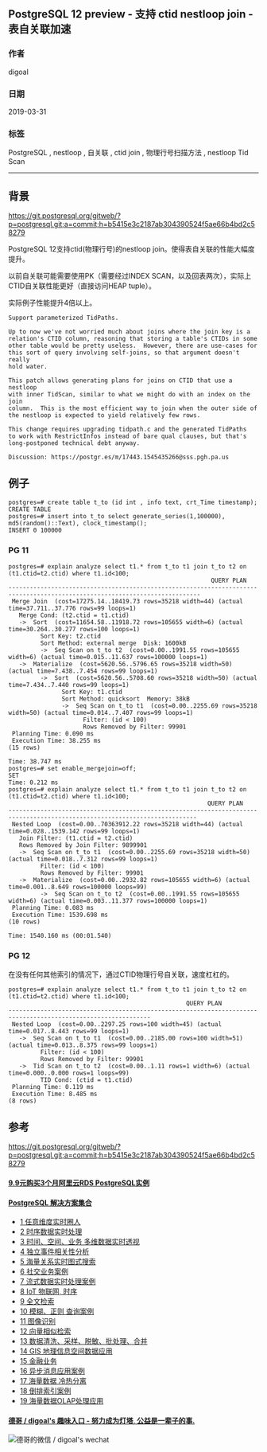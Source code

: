 ## PostgreSQL 12 preview - 支持 ctid nestloop join - 表自关联加速  
                                                                                
### 作者                                                                                
digoal                                                                                
                                                                                
### 日期                                                                                
2019-03-31                                                                                
                                                                                
### 标签                                                                                
PostgreSQL , nestloop , 自关联 , ctid join , 物理行号扫描方法 , nestloop Tid Scan     
                                                                                
----                                                                                
                                                                                
## 背景      
https://git.postgresql.org/gitweb/?p=postgresql.git;a=commit;h=b5415e3c2187ab304390524f5ae66b4bd2c58279  
  
PostgreSQL 12支持ctid(物理行号)的nestloop join。使得表自关联的性能大幅度提升。  
  
以前自关联可能需要使用PK（需要经过INDEX SCAN，以及回表两次），实际上CTID自关联性能更好（直接访问HEAP tuple）。  
  
实际例子性能提升4倍以上。  
  
```  
Support parameterized TidPaths.  
  
Up to now we've not worried much about joins where the join key is a  
relation's CTID column, reasoning that storing a table's CTIDs in some  
other table would be pretty useless.  However, there are use-cases for  
this sort of query involving self-joins, so that argument doesn't really  
hold water.  
  
This patch allows generating plans for joins on CTID that use a nestloop  
with inner TidScan, similar to what we might do with an index on the join  
column.  This is the most efficient way to join when the outer side of  
the nestloop is expected to yield relatively few rows.  
  
This change requires upgrading tidpath.c and the generated TidPaths  
to work with RestrictInfos instead of bare qual clauses, but that's  
long-postponed technical debt anyway.  
  
Discussion: https://postgr.es/m/17443.1545435266@sss.pgh.pa.us  
```  
  
## 例子  
```  
postgres=# create table t_to (id int , info text, crt_Time timestamp);  
CREATE TABLE  
postgres=# insert into t_to select generate_series(1,100000), md5(random()::Text), clock_timestamp();  
INSERT 0 100000  
```  
  
### PG 11  
```  
postgres=# explain analyze select t1.* from t_to t1 join t_to t2 on (t1.ctid=t2.ctid) where t1.id<100;  
                                                         QUERY PLAN                                                           
----------------------------------------------------------------------------------------------------------------------------  
 Merge Join  (cost=17275.14..18419.73 rows=35218 width=44) (actual time=37.711..37.776 rows=99 loops=1)  
   Merge Cond: (t2.ctid = t1.ctid)  
   ->  Sort  (cost=11654.58..11918.72 rows=105655 width=6) (actual time=30.264..30.277 rows=100 loops=1)  
         Sort Key: t2.ctid  
         Sort Method: external merge  Disk: 1600kB  
         ->  Seq Scan on t_to t2  (cost=0.00..1991.55 rows=105655 width=6) (actual time=0.015..11.637 rows=100000 loops=1)  
   ->  Materialize  (cost=5620.56..5796.65 rows=35218 width=50) (actual time=7.438..7.454 rows=99 loops=1)  
         ->  Sort  (cost=5620.56..5708.60 rows=35218 width=50) (actual time=7.434..7.440 rows=99 loops=1)  
               Sort Key: t1.ctid  
               Sort Method: quicksort  Memory: 38kB  
               ->  Seq Scan on t_to t1  (cost=0.00..2255.69 rows=35218 width=50) (actual time=0.014..7.407 rows=99 loops=1)  
                     Filter: (id < 100)  
                     Rows Removed by Filter: 99901  
 Planning Time: 0.090 ms  
 Execution Time: 38.255 ms  
(15 rows)  
  
Time: 38.747 ms  
postgres=# set enable_mergejoin=off;  
SET  
Time: 0.212 ms  
postgres=# explain analyze select t1.* from t_to t1 join t_to t2 on (t1.ctid=t2.ctid) where t1.id<100;  
                                                        QUERY PLAN                                                           
---------------------------------------------------------------------------------------------------------------------------  
 Nested Loop  (cost=0.00..70363912.22 rows=35218 width=44) (actual time=0.028..1539.142 rows=99 loops=1)  
   Join Filter: (t1.ctid = t2.ctid)  
   Rows Removed by Join Filter: 9899901  
   ->  Seq Scan on t_to t1  (cost=0.00..2255.69 rows=35218 width=50) (actual time=0.018..7.312 rows=99 loops=1)  
         Filter: (id < 100)  
         Rows Removed by Filter: 99901  
   ->  Materialize  (cost=0.00..2932.82 rows=105655 width=6) (actual time=0.001..8.649 rows=100000 loops=99)  
         ->  Seq Scan on t_to t2  (cost=0.00..1991.55 rows=105655 width=6) (actual time=0.003..11.377 rows=100000 loops=1)  
 Planning Time: 0.083 ms  
 Execution Time: 1539.698 ms  
(10 rows)  
  
Time: 1540.160 ms (00:01.540)  
```  
  
### PG 12  
在没有任何其他索引的情况下，通过CTID物理行号自关联，速度杠杠的。    
  
```  
postgres=# explain analyze select t1.* from t_to t1 join t_to t2 on (t1.ctid=t2.ctid) where t1.id<100;  
                                                  QUERY PLAN                                                    
--------------------------------------------------------------------------------------------------------------  
 Nested Loop  (cost=0.00..2297.25 rows=100 width=45) (actual time=0.017..8.443 rows=99 loops=1)  
   ->  Seq Scan on t_to t1  (cost=0.00..2185.00 rows=100 width=51) (actual time=0.013..8.375 rows=99 loops=1)  
         Filter: (id < 100)  
         Rows Removed by Filter: 99901  
   ->  Tid Scan on t_to t2  (cost=0.00..1.11 rows=1 width=6) (actual time=0.000..0.000 rows=1 loops=99)  
         TID Cond: (ctid = t1.ctid)  
 Planning Time: 0.119 ms  
 Execution Time: 8.485 ms  
(8 rows)  
```  
  
## 参考  
https://git.postgresql.org/gitweb/?p=postgresql.git;a=commit;h=b5415e3c2187ab304390524f5ae66b4bd2c58279  
  
  
        
  
  
  
  
  
  
  
  
  
  
  
  
  
  
  
  
  
  
  
  
  
  
  
  
  
  
  
  
  
  
  
  
  
  
  
  
  
  
  
  
  
  
  
  
  
  
  
  
  
  
  
#### [9.9元购买3个月阿里云RDS PostgreSQL实例](https://www.aliyun.com/database/postgresqlactivity "57258f76c37864c6e6d23383d05714ea")
  
  
#### [PostgreSQL 解决方案集合](https://yq.aliyun.com/topic/118 "40cff096e9ed7122c512b35d8561d9c8")
- [1 任意维度实时圈人](https://yq.aliyun.com/topic/118 "40cff096e9ed7122c512b35d8561d9c8")
- [2 时序数据实时处理](https://yq.aliyun.com/topic/118 "40cff096e9ed7122c512b35d8561d9c8")
- [3 时间、空间、业务 多维数据实时透视](https://yq.aliyun.com/topic/118 "40cff096e9ed7122c512b35d8561d9c8")
- [4 独立事件相关性分析](https://yq.aliyun.com/topic/118 "40cff096e9ed7122c512b35d8561d9c8")
- [5 海量关系实时图式搜索](https://yq.aliyun.com/topic/118 "40cff096e9ed7122c512b35d8561d9c8")
- [6 社交业务案例](https://yq.aliyun.com/topic/118 "40cff096e9ed7122c512b35d8561d9c8")
- [7 流式数据实时处理案例](https://yq.aliyun.com/topic/118 "40cff096e9ed7122c512b35d8561d9c8")
- [8 IoT 物联网, 时序](https://yq.aliyun.com/topic/118 "40cff096e9ed7122c512b35d8561d9c8")
- [9 全文检索](https://yq.aliyun.com/topic/118 "40cff096e9ed7122c512b35d8561d9c8")
- [10 模糊、正则 查询案例](https://yq.aliyun.com/topic/118 "40cff096e9ed7122c512b35d8561d9c8")
- [11 图像识别](https://yq.aliyun.com/topic/118 "40cff096e9ed7122c512b35d8561d9c8")
- [12 向量相似检索](https://yq.aliyun.com/topic/118 "40cff096e9ed7122c512b35d8561d9c8")
- [13 数据清洗、采样、脱敏、批处理、合并](https://yq.aliyun.com/topic/118 "40cff096e9ed7122c512b35d8561d9c8")
- [14 GIS 地理信息空间数据应用](https://yq.aliyun.com/topic/118 "40cff096e9ed7122c512b35d8561d9c8")
- [15 金融业务](https://yq.aliyun.com/topic/118 "40cff096e9ed7122c512b35d8561d9c8")
- [16 异步消息应用案例](https://yq.aliyun.com/topic/118 "40cff096e9ed7122c512b35d8561d9c8")
- [17 海量数据 冷热分离](https://yq.aliyun.com/topic/118 "40cff096e9ed7122c512b35d8561d9c8")
- [18 倒排索引案例](https://yq.aliyun.com/topic/118 "40cff096e9ed7122c512b35d8561d9c8")
- [19 海量数据OLAP处理应用](https://yq.aliyun.com/topic/118 "40cff096e9ed7122c512b35d8561d9c8")
  
  
#### [德哥 / digoal's 趣味入口 - 努力成为灯塔, 公益是一辈子的事.](https://github.com/digoal/blog/blob/master/README.md "22709685feb7cab07d30f30387f0a9ae")
  
  
![德哥的微信 / digoal's wechat](../pic/digoal_weixin.jpg "f7ad92eeba24523fd47a6e1a0e691b59")
  
